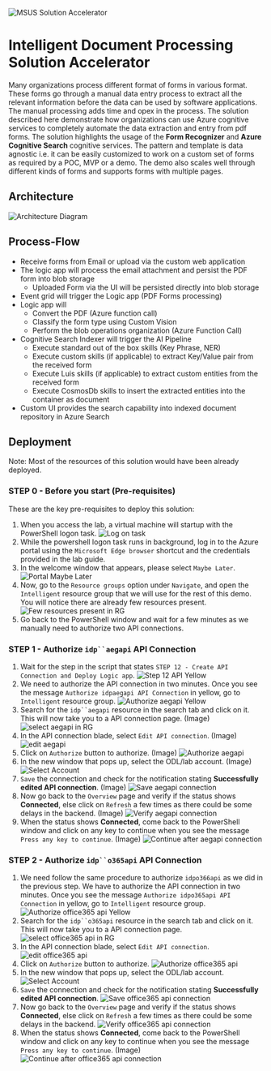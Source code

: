 ![MSUS Solution Accelerator](./images/MSUS%20Solution%20Accelerator%20Banner%20Two_981.png)

# Intelligent Document Processing Solution Accelerator

Many organizations process different format of forms in various format. These forms go through a manual data entry process to extract all the relevant information before the data can be used by software applications. The manual processing adds time and opex in the process. The solution described here demonstrate how organizations can use Azure cognitive services to completely automate the data extraction and entry from pdf forms. The solution highlights the usage of the  **Form Recognizer** and **Azure Cognitive Search**  cognitive services. The pattern and template is data agnostic i.e. it can be easily customized to work on a custom set of forms as required by a POC, MVP or a demo. The demo also scales well through different kinds of forms and supports forms with multiple pages. 

## Architecture

![Architecture Diagram](/images/architecture.png)

## Process-Flow

* Receive forms from Email or upload via the custom web application
* The logic app will process the email attachment and persist the PDF form into blob storage
  * Uploaded Form via the UI will be persisted directly into blob storage
* Event grid will trigger the Logic app (PDF Forms processing)
* Logic app will
  * Convert the PDF (Azure function call)
  * Classify the form type using Custom Vision
  * Perform the blob operations organization (Azure Function Call)
* Cognitive Search Indexer will trigger the AI Pipeline
  * Execute standard out of the box skills (Key Phrase, NER)
  * Execute custom skills (if applicable) to extract Key/Value pair from the received form
  * Execute Luis skills (if applicable) to extract custom entities from the received form
  * Execute CosmosDb skills to insert the extracted entities into the container as document
* Custom UI provides the search capability into indexed document repository in Azure Search

## Deployment

Note: Most of the resources of this solution would have been already deployed.

### STEP 0 - Before you start (Pre-requisites)

These are the key pre-requisites to deploy this solution:
1. When you access the lab, a virtual machine will startup with the PowerShell logon task.
![Log on task](/images/logon-task-start.jpg)
2. While the powershell logon task runs in background, log in to the Azure portal using the `Microsoft Edge browser` shortcut and the credentials provided in the lab guide.
3. In the welcome window that appears, please select `Maybe Later`. 
![Portal Maybe Later](/images/maybe-later-azure-homepage.jpg)
4. Now, go to the `Resource groups` option under `Navigate`, and open the `Intelligent` resource group that we will use for the rest of this demo. You will notice there are already few resources present. 
![Few resources present in RG](/images/few-resources.jpg)
5. Go back to the PowerShell window and wait for a few minutes as we manually need to authorize two API connections.

### STEP 1 - Authorize `idp``aegapi` API Connection

1. Wait for the step in the script that states `STEP 12 - Create API Connection and Deploy Logic app`. 
![Step 12 API Yellow](/images/Step12.jpg)
2. We need to authorize the API connection in two minutes. Once you see the message `Authorize idpaegapi API Connection` in yellow, go to `Intelligent` resource group. 
![Authorize aegapi Yellow](/images/aegapi-authorize-yellow.jpg)
3. Search for the `idp``aegapi` resource in the search tab and click on it. This will now take you to a API connection page. (Image)
![select aegapi in RG](/images/search-select-aegapi.jpg)
4. In the API connection blade, select `Edit API connection`. (Image)
![edit aegapi](/images/edit-aegapi-blade.jpg)
5. Click on `Authorize` button to authorize. (Image)
![Authorize aegapi](/images/authorize-aegapi-button.jpg)
6. In the new window that pops up, select the ODL/lab account. (Image)
![Select Account](/images/aegapi-authorize-window.jpg)
7. `Save` the connection and check for the notification stating **Successfully edited API connection**. (Image)
![Save aegapi connection](/images/aegapi-save.jpg)
8. Now go back to the `Overview` page and verify if the status shows **Connected**, else click on `Refresh` a few times as there could be some delays in the backend. (Image)
![Verify aegapi connection](/images/verify-aegapi-connected.jpg)
9. When the status shows **Connected**, come back to the PowerShell window and click on any key to continue when you see the message `Press any key to continue`. (Image)
![Continue after aegapi connection](/images/aegapi-press-continue.jpg)

### STEP 2 - Authorize `idp``o365api` API Connection

1. We need follow the same procedure to authorize `idpo366api` as we did in the previous step. We have to authorize the API connection in two minutes. Once you see the message `Authorize idpo365api API Connection` in yellow, go to `Intelligent` resource group. 
![Authorize office365 api Yellow](/images/authorize-officeapi-yellow.jpg)
2. Search for the `idp``o365api` resource in the search tab and click on it. This will now take you to a API connection page. 
![select office365 api in RG](/images/officeapi-in-rg-intelligent.jpg)
3. In the API connection blade, select `Edit API connection`. 
![edit office365 api](/images/officeapi-edit-connection.jpg)
4. Click on `Authorize` button to authorize. 
![Authorize office365 api](/images/officeapi-authorize-button.jpg)
5. In the new window that pops up, select the ODL/lab account. 
![Select Account](/images/officeapi-authorize-window.jpg)
6. `Save` the connection and check for the notification stating **Successfully edited API connection**. 
![Save office365 api connection](/images/officeapi-save.jpg)
7. Now go back to the `Overview` page and verify if the status shows **Connected**, else click on `Refresh` a few times as there could be some delays in the backend. 
![Verify office365 api connection](/images/officeapi-verify-connected.jpg)
8. When the status shows **Connected**, come back to the PowerShell window and click on any key to continue when you see the message `Press any key to continue`. (Image)
![Continue after office365 api connection](/images/officeapi-continue.jpg)



